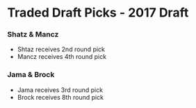 # Traded Draft Picks - 2017 Draft
### Shatz & Mancz
* Shtaz receives 2nd round pick
* Mancz receives 4th round pick
### Jama & Brock
* Jama receives 3rd round pick
* Brock receives 8th round pick
